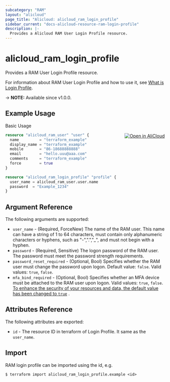 ```yaml
---
subcategory: "RAM"
layout: "alicloud"
page_title: "Alicloud: alicloud_ram_login_profile"
sidebar_current: "docs-alicloud-resource-ram-login-profile"
description: |-
  Provides a Alicloud RAM User Login Profile resource.
---
```


# alicloud_ram_login_profile

Provides a RAM User Login Profile resource.

For information about RAM User Login Profile and how to use it, see [What is Login Profile](https://www.alibabacloud.com/help/en/ram/developer-reference/api-ram-2015-05-01-createloginprofile).

-> **NOTE:** Available since v1.0.0.

## Example Usage
<div class="oics-button" style="float: right;margin: 0 0 -40px 0;">
  <a href="https://api.aliyun.com/api-tools/terraform?resource=alicloud_ram_login_profile&exampleId=442ec83a-6fe5-90e2-17a2-351fa3abb6a2738d91e8&activeTab=example&spm=docs.r.ram_login_profile.0.442ec83a6f" target="_blank">
    <img alt="Open in AliCloud" src="https://img.alicdn.com/imgextra/i1/O1CN01hjjqXv1uYUlY56FyX_!!6000000006049-55-tps-254-36.svg" style="max-height: 44px; margin: 32px auto; max-width: 100%;">
  </a>
</div>

Basic Usage

```terraform
resource "alicloud_ram_user" "user" {
  name         = "terraform_example"
  display_name = "terraform_example"
  mobile       = "86-18688888888"
  email        = "hello.uuu@aaa.com"
  comments     = "terraform_example"
  force        = true
}

resource "alicloud_ram_login_profile" "profile" {
  user_name = alicloud_ram_user.user.name
  password  = "Example_1234"
}
```

## Argument Reference

The following arguments are supported:

* `user_name` - (Required, ForceNew) The name of the RAM user. This name can have a string of 1 to 64 characters, must contain only alphanumeric characters or hyphens, such as "-",".","_", and must not begin with a hyphen.
* `password` - (Required, Sensitive) The logon password of the RAM user. The password must meet the password strength requirements.
* `password_reset_required` - (Optional, Bool) Specifies whether the RAM user must change the password upon logon. Default value: `false`. Valid values: `true`, `false`.
* `mfa_bind_required` - (Optional, Bool) Specifies whether an MFA device must be attached to the RAM user upon logon. Valid values: `true`, `false`. [To enhance the security of your resources and data, the default value has been changed to `true`](https://www.alibabacloud.com/en/notice/mfa20240524?_p_lc=1) .

## Attributes Reference

The following attributes are exported:

* `id` - The resource ID in terraform of Login Profile. It same as the `user_name`.

## Import

RAM login profile can be imported using the id, e.g.

```shell
$ terraform import alicloud_ram_login_profile.example <id>
```
